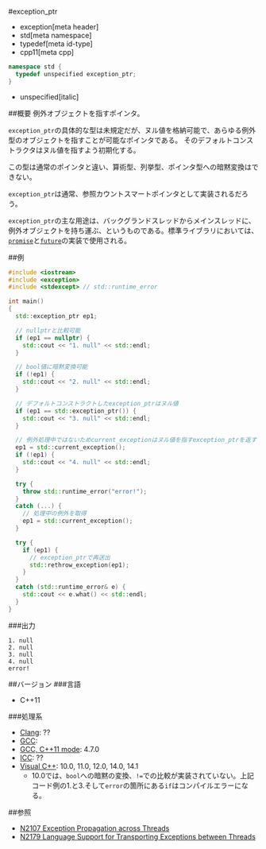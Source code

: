 #exception_ptr
* exception[meta header]
* std[meta namespace]
* typedef[meta id-type]
* cpp11[meta cpp]

```cpp
namespace std {
  typedef unspecified exception_ptr;
}
```
* unspecified[italic]

##概要
例外オブジェクトを指すポインタ。

`exception_ptr`の具体的な型は未規定だが、ヌル値を格納可能で、あらゆる例外型のオブジェクトを指すことが可能なポインタである。
そのデフォルトコンストラクタはヌル値を指すよう初期化する。

この型は通常のポインタと違い、算術型、列挙型、ポインタ型への暗黙変換はできない。

`exception_ptr`は通常、参照カウントスマートポインタとして実装されるだろう。

`exception_ptr`の主な用途は、バックグランドスレッドからメインスレッドに、例外オブジェクトを持ち運ぶ、というものである。標準ライブラリにおいては、[`promise`](/reference/future/promise.md)と[`future`](/reference/future/future.md)の実装で使用される。


##例
```cpp
#include <iostream>
#include <exception>
#include <stdexcept> // std::runtime_error

int main()
{
  std::exception_ptr ep1;

  // nullptrと比較可能
  if (ep1 == nullptr) {
    std::cout << "1. null" << std::endl;
  }

  // bool値に暗黙変換可能
  if (!ep1) {
    std::cout << "2. null" << std::endl;
  }

  // デフォルトコンストラクトしたexception_ptrはヌル値
  if (ep1 == std::exception_ptr()) {
    std::cout << "3. null" << std::endl;
  }

  // 例外処理中ではないためcurrent_exceptionはヌル値を指すexception_ptrを返す
  ep1 = std::current_exception();
  if (!ep1) {
    std::cout << "4. null" << std::endl;
  }

  try {
    throw std::runtime_error("error!");
  }
  catch (...) {
    // 処理中の例外を取得
    ep1 = std::current_exception();
  }

  try {
    if (ep1) {
      // exception_ptrで再送出
      std::rethrow_exception(ep1);
    }
  }
  catch (std::runtime_error& e) {
    std::cout << e.what() << std::endl;
  }
}
```

###出力
```
1. null
2. null
3. null
4. null
error!
```

##バージョン
###言語
- C++11

###処理系
- [Clang](/implementation.md#clang): ??
- [GCC](/implementation.md#gcc): 
- [GCC, C++11 mode](/implementation.md#gcc): 4.7.0
- [ICC](/implementation.md#icc): ??
- [Visual C++](/implementation.md#visual_cpp): 10.0, 11.0, 12.0, 14.0, 14.1
	- 10.0では、`bool`への暗黙の変換、`!=`での比較が実装されていない。上記コード例の1.と3.そして`error`の箇所にある`if`はコンパイルエラーになる。


##参照
- [N2107 Exception Propagation across Threads](http://www.open-std.org/jtc1/sc22/wg21/docs/papers/2006/n2107.html)
- [N2179 Language Support for Transporting Exceptions between Threads](http://www.open-std.org/jtc1/sc22/wg21/docs/papers/2007/n2179.html)

